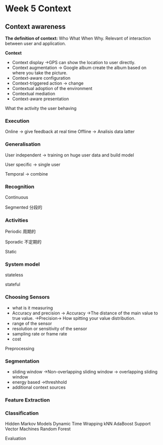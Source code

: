# Week 5 Context

## Context awareness

**The definition of context:**
Who What When Why.
Relevant of interaction between user and application.

**Context**

* Context display ->GPS can show the location to user directly.
* Context augmentation -> Google album create the album based on where you take the picture.
* Context-aware configuration
* Context-triggered action -> change
* Contextual adoption of the environment
* Contextual mediation
* Context-aware presentation

What the activity the user behaving

### Execution

Online -> give feedback at real time
Offline -> Analisis data latter

### Generalisation

User independent -> training on huge user data and build model

User specific -> single user

Temporal -> combine


### Recognition

Continuous

Segmented 分段的


### Activities

Periodic 周期的

Sporadic 不定期的

Static


### System model

stateless

stateful





### Choosing Sensors

* what is it measuring
* Accuracy and precision -> Accuracy ->The distance of the main value to true value. ->Precision-> How spitting your value distribution.
* range of the sensor
* resolution or sensitivity of the sensor
* sampling rate or frame rate
* cost

Preprocessing

### Segmentation

* sliding window ->Non-overlapping sliding window -> overlapping sliding window
* energy based ->threshhold
* additional context sources


### Feature Extraction


### Classification

Hidden Markov Models
Dynamic Time Wrapping
kNN
AdaBoost
Support Vector Machines
Random Forest


Evaluation







